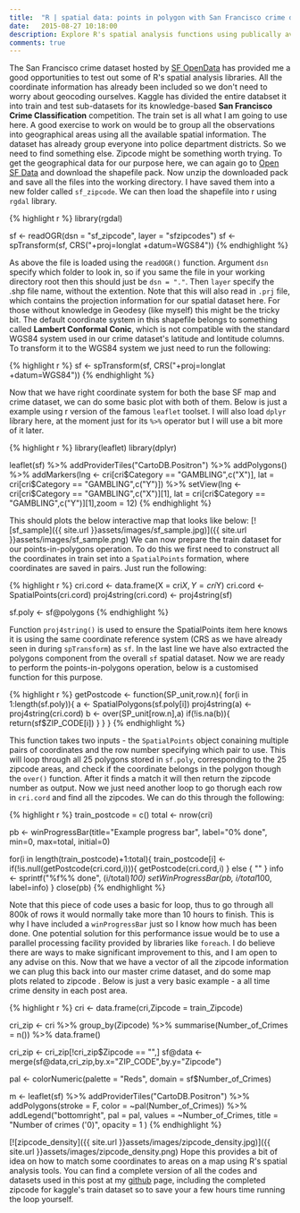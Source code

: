 ```yaml
---
title:  "R | spatial data: points in polygon with San Francisco crime data"
date:   2015-08-27 10:18:00
description: Explore R's spatial analysis functions using publically available SF crime dataset.
comments: true
---
```


The San Francisco crime dataset hosted by [SF OpenData](https://data.sfgov.org/) has provided me a good opportunities to test out some of R's spatial analysis libraries. All the coordinate information has already been included so we don't need to worry about geocoding ourselves. Kaggle has divided the entire databset it into train and test sub-datasets for its knowledge-based **San Francisco Crime Classification** competition. The train set is all what I am going to use here. A good exercise to work on would be to group all the observations into geographical areas using all the available spatial information. The dataset has already group everyone into police department districts. So we need to find something else. Zipcode might be something worth trying. To get the geographical data for our purpose here, we can again go to [Open SF Data](https://data.sfgov.org/Geographic-Locations-and-Boundaries/San-Francisco-ZIP-Codes-Zipped-Shapefile-Format-/9q84-kc2y) and download the shapefile pack. Now unzip the downloaded pack and save all the files into the working directory. I have saved them into a new folder called `sf_zipcode`. We can then load the shapefile into r using `rgdal` library.

{% highlight r %}
library(rgdal)

sf <- readOGR(dsn = "sf_zipcode", layer = "sfzipcodes")
sf <- spTransform(sf, CRS("+proj=longlat +datum=WGS84"))
{% endhighlight %}

As above the file is loaded using the `readOGR()` function. Argument `dsn` specify which folder to look in, so if you same the file in your working directory root then this should just be `dsn = "."`. Then `layer` specify the .shp file name, without the extention. Note that this will also read in `.prj` file, which contains the projection information for our spatial dataset here. For those without knowledge in Geodesy (like myself) this might be the tricky bit. The default coordinate system in this shapefile belongs to something called **Lambert Conformal Conic**, which is not compatible with the standard WGS84 system used in our crime dataset's latitude and lontitude columns. To transform it to the WGS84 system we just need to run the following:

{% highlight r %}
sf <- spTransform(sf, CRS("+proj=longlat +datum=WGS84"))
{% endhighlight %}

Now that we have right coordinate system for both the base SF map and crime dataset, we can do some basic plot with both of them. Below is just a example using r version of the famous `leaflet` toolset. I will also load `dplyr` library here, at the moment just for its `%>%` operator but I will use a bit more of it later.

{% highlight r %}
library(leaflet)
library(dplyr)

leaflet(sf) %>%
  addProviderTiles("CartoDB.Positron") %>%
  addPolygons() %>%
  addMarkers(lng <- cri[cri$Category == "GAMBLING",c("X")], lat = cri[cri$Category == "GAMBLING",c("Y")]) %>%
  setView(lng <- cri[cri$Category == "GAMBLING",c("X")][1], lat = cri[cri$Category == "GAMBLING",c("Y")][1],zoom = 12)
{% endhighlight %}

This should plots the below interactive map that looks like below:
[![sf_sample]({{ site.url }}assets/images/sf_sample.jpg)]({{ site.url }}assets/images/sf_sample.png) 
We can now prepare the train dataset for our points-in-polygons operation. To do this we first need to construct all the coordinates in train set into a `SpatialPoints` formation, where coordinates are saved in pairs. Just run the following:

{% highlight r %}
cri.cord <- data.frame(X = cri$X, Y = cri$Y)
cri.cord <- SpatialPoints(cri.cord)
proj4string(cri.cord) <- proj4string(sf)

sf.poly <- sf@polygons
{% endhighlight %}

Function `proj4string()` is used to ensure the SpatialPoints item here knows it is using the same coordinate reference system (CRS as we have already seen in during `spTransform`) as `sf`. In the last line we have also extracted the polygons component from the overall `sf` spatial dataset. Now we are ready to perform the points-in-polygons operation, below is a customised function for this purpose.

{% highlight r %}
getPostcode <- function(SP_unit,row.n){
  for(i in 1:length(sf.poly)){
    a <- SpatialPolygons(sf.poly[i])
    proj4string(a) <- proj4string(cri.cord)
    b <- over(SP_unit[row.n],a)
    if(!is.na(b)){
      return(sf$ZIP_CODE[i])
    }
  }
}
{% endhighlight %}

This function takes two inputs - the `SpatialPoints` object conaining multiple pairs of coordinates and the row number specifying which pair to use. This will loop through all 25 polygons stored in `sf.poly`, corresponding to the 25 zipcode areas, and check if the coordinate belongs in the polygon though the `over()` function. After it finds a match it will then return the zipcode number as output. Now we just need another loop to go thorugh each row in `cri.cord` and find all the zipcodes. We can do this through the following:

{% highlight r %}
train_postcode = c()
total <- nrow(cri)

pb <- winProgressBar(title="Example progress bar", label="0% done", min=0, max=total, initial=0)

for(i in length(train_postcode)+1:total){
  train_postcode[i] <- if(!is.null(getPostcode(cri.cord,i))){
    getPostcode(cri.cord,i)
  } else {
    ""
  }
  info <- sprintf("%f%% done", (i/total)*100)
  setWinProgressBar(pb, i/total*100, label=info)
}
close(pb)
{% endhighlight %}

Note that this piece of code uses a basic for loop, thus to go through all 800k of rows it would normally take more than 10 hours to finish. This is why I have included a `winProgressBar` just so I know how much has been done. One potential solution for this performance issue would be to use a parallel processing facility provided by libraries like `foreach`. I do believe there are ways to make significant improvement to this, and I am open to any advise on this. Now that we have a vector of all the zipcode information we can plug this back into our master crime dataset, and do some map plots related to zipcode . Below is just a very basic example - a all time crime density in each post area.

{% highlight r %}
cri <- data.frame(cri,Zipcode = train_Zipcode)

cri_zip <- cri %>%
  group_by(Zipcode) %>%
  summarise(Number_of_Crimes = n()) %>%
  data.frame()

cri_zip <- cri_zip[!cri_zip$Zipcode == "",]
sf@data <- merge(sf@data,cri_zip,by.x="ZIP_CODE",by.y="Zipcode")

pal <- colorNumeric(palette = "Reds", domain = sf$Number_of_Crimes)

m <- leaflet(sf) %>%
  addProviderTiles("CartoDB.Positron") %>%
  addPolygons(stroke = F, color = ~pal(Number_of_Crimes)) %>%
  addLegend("bottomright", pal = pal, values = ~Number_of_Crimes,
            title = "Number of crimes ('0)",
            opacity = 1
  )
{% endhighlight %}

[![zipcode_density]({{ site.url }}assets/images/zipcode_density.jpg)]({{ site.url }}assets/images/zipcode_density.png) Hope this provides a bit of idea on how to match some coordinates to areas on a map using R's spatial analysis tools. You can find a complete version of all the codes and datasets used in this post at my [github](https://github.com/chad9911/SF-crime-exploration) page, including the completed zipcode for kaggle's train dataset so to save your a few hours time running the loop yourself.